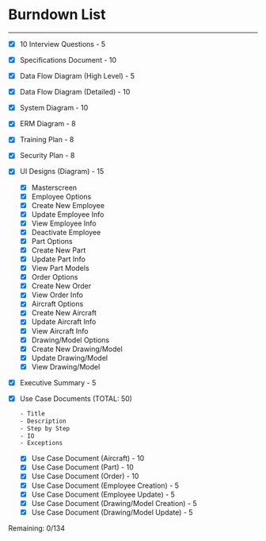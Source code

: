 # Burndown List

***

- [x] 10 Interview Questions - 5
- [x] Specifications Document - 10
- [x] Data Flow Diagram (High Level) - 5
- [x] Data Flow Diagram (Detailed) - 10
- [x] System Diagram - 10
- [x] ERM Diagram - 8
- [x] Training Plan - 8
- [x] Security Plan - 8
- [x] UI Designs (Diagram) - 15
  - [x] Masterscreen
  - [x] Employee Options
  - [x] Create New Employee
  - [x] Update Employee Info
  - [x] View Employee Info
  - [x] Deactivate Employee
  - [x] Part Options
  - [x] Create New Part
  - [x] Update Part Info
  - [x] View Part Models
  - [x] Order Options
  - [x] Create New Order
  - [x] View Order Info
  - [x] Aircraft Options
  - [x] Create New Aircraft
  - [x] Update Aircraft Info
  - [x] View Aircraft Info
  - [x] Drawing/Model Options
  - [x] Create New Drawing/Model
  - [x] Update Drawing/Model
  - [x] View Drawing/Model

- [x] Executive Summary - 5

- [x] Use Case Documents (TOTAL: 50)

    ```LaTeX
    - Title
    - Description
    - Step by Step
    - IO
    - Exceptions
    ```

  - [x] Use Case Document (Aircraft) - 10
  - [x] Use Case Document (Part) - 10
  - [x] Use Case Document (Order) - 10
  - [x] Use Case Document (Employee Creation) - 5
  - [x] Use Case Document (Employee Update) - 5
  - [x] Use Case Document (Drawing/Model Creation) - 5
  - [x] Use Case Document (Drawing/Model Update) - 5

Remaining: 0/134
